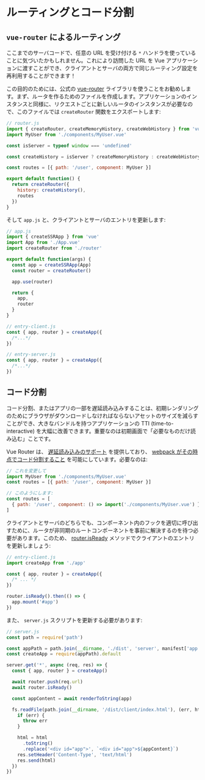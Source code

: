 # ルーティングとコード分割

## `vue-router` によるルーティング

ここまでのサーバコードで、任意の URL を受け付ける `*` ハンドラを使っていることに気づいたかもしれません。これにより訪問した URL を Vue アプリケーションに渡すことができ、クライアントとサーバの両方で同じルーティング設定を再利用することができます！

この目的のためには、公式の [vue-router](https://github.com/vuejs/vue-router-next) ライブラリを使うことをお勧めします。まず、ルータを作るためのファイルを作成します。アプリケーションのインスタンスと同様に、リクエストごとに新しいルータのインスタンスが必要なので、このファイルでは `createRouter` 関数をエクスポートします:

```js
// router.js
import { createRouter, createMemoryHistory, createWebHistory } from 'vue-router'
import MyUser from './components/MyUser.vue'

const isServer = typeof window === 'undefined'

const createHistory = isServer ? createMemoryHistory : createWebHistory

const routes = [{ path: '/user', component: MyUser }]

export default function() {
  return createRouter({
    history: createHistory(),
    routes
  })
}
```

そして `app.js` と、クライアントとサーバのエントリを更新します:

```js
// app.js
import { createSSRApp } from 'vue'
import App from './App.vue'
import createRouter from './router'

export default function(args) {
  const app = createSSRApp(App)
  const router = createRouter()

  app.use(router)

  return {
    app,
    router
  }
}
```

```js
// entry-client.js
const { app, router } = createApp({
  /*...*/
})
```

```js
// entry-server.js
const { app, router } = createApp({
  /*...*/
})
```

## コード分割

コード分割、またはアプリの一部を遅延読み込みすることは、初期レンダリングのためにブラウザがダウンロードしなければならないアセットのサイズを減らすことができ、大きなバンドルを持つアプリケーションの TTI (time-to-interactive) を大幅に改善できます。重要なのは初期画面で「必要なものだけ読み込む」ことです。

Vue Router は、 [遅延読み込みのサポート](https://next.router.vuejs.org/guide/advanced/lazy-loading.html) を提供しており、 [webpack がその時点でコード分割すること](https://webpack.js.org/guides/code-splitting-async/) を可能にしています。必要なのは:

```js
// これを変更して
import MyUser from './components/MyUser.vue'
const routes = [{ path: '/user', component: MyUser }]

// このようにします:
const routes = [
  { path: '/user', component: () => import('./components/MyUser.vue') }
]
```

クライアントとサーバのどちらでも、コンポーネント内のフックを適切に呼び出すために、ルータが非同期のルートコンポーネントを事前に解決するのを待つ必要があります。このため、 [router.isReady](https://next.router.vuejs.org/api/#isready) メソッドでクライアントのエントリを更新しましょう:

```js
// entry-client.js
import createApp from './app'

const { app, router } = createApp({
  /* ... */
})

router.isReady().then(() => {
  app.mount('#app')
})
```

また、 `server.js` スクリプトを更新する必要があります:

```js
// server.js
const path = require('path')

const appPath = path.join(__dirname, './dist', 'server', manifest['app.js'])
const createApp = require(appPath).default

server.get('*', async (req, res) => {
  const { app, router } = createApp()

  await router.push(req.url)
  await router.isReady()

  const appContent = await renderToString(app)

  fs.readFile(path.join(__dirname, '/dist/client/index.html'), (err, html) => {
    if (err) {
      throw err
    }

    html = html
      .toString()
      .replace('<div id="app">', `<div id="app">${appContent}`)
    res.setHeader('Content-Type', 'text/html')
    res.send(html)
  })
})
```
